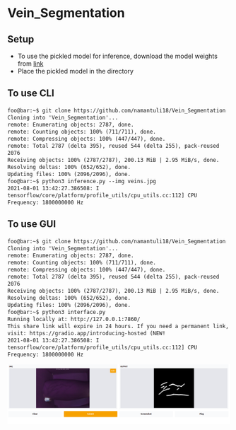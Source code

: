 # Vein_Segmentation

## Setup  
  * To use the pickled model for inference, download the model weights from [link](https://drive.google.com/file/d/11wMm9ecgAKAZYJzM733wGRrjnlhHqHQp/view?usp=sharing)
  * Place the pickled model in the directory 
  
 ## To use CLI
 
 ```console
foo@bar:~$ git clone https://github.com/namantuli18/Vein_Segmentation
Cloning into 'Vein_Segmentation'...
remote: Enumerating objects: 2787, done.
remote: Counting objects: 100% (711/711), done.
remote: Compressing objects: 100% (447/447), done.
remote: Total 2787 (delta 395), reused 544 (delta 255), pack-reused 2076
Receiving objects: 100% (2787/2787), 200.13 MiB | 2.95 MiB/s, done.
Resolving deltas: 100% (652/652), done.
Updating files: 100% (2096/2096), done.
foo@bar:~$ python3 inference.py --img veins.jpg
2021-08-01 13:42:27.386508: I tensorflow/core/platform/profile_utils/cpu_utils.cc:112] CPU Frequency: 1800000000 Hz

```

## To use GUI

```console
foo@bar:~$ git clone https://github.com/namantuli18/Vein_Segmentation
Cloning into 'Vein_Segmentation'...
remote: Enumerating objects: 2787, done.
remote: Counting objects: 100% (711/711), done.
remote: Compressing objects: 100% (447/447), done.
remote: Total 2787 (delta 395), reused 544 (delta 255), pack-reused 2076
Receiving objects: 100% (2787/2787), 200.13 MiB | 2.95 MiB/s, done.
Resolving deltas: 100% (652/652), done.
Updating files: 100% (2096/2096), done.
foo@bar:~$ python3 interface.py
Running locally at: http://127.0.0.1:7860/
This share link will expire in 24 hours. If you need a permanent link, visit: https://gradio.app/introducing-hosted (NEW!
2021-08-01 13:42:27.386508: I tensorflow/core/platform/profile_utils/cpu_utils.cc:112] CPU Frequency: 1800000000 Hz
```

  <img src="https://github.com/namantuli18/Vein_Segmentation/blob/main/Screenshot%20from%202021-08-01%2013-47-28.png">
